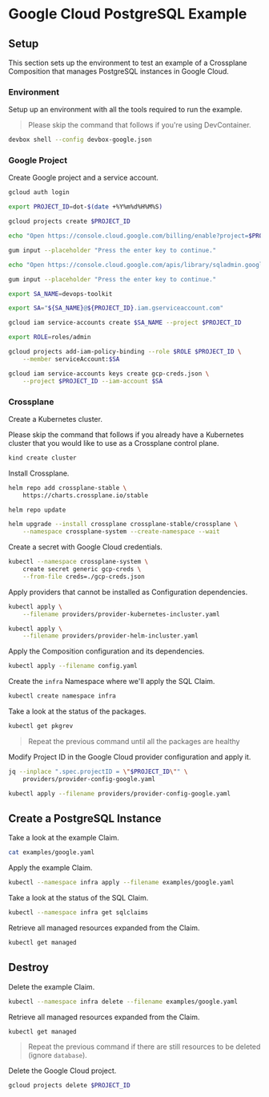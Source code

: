 # Google Cloud PostgreSQL Example

## Setup

This section sets up the environment to test an example of a Crossplane Composition that manages PostgreSQL instances in Google Cloud.

### Environment

Setup up an environment with all the tools required to run the example.

> Please skip the command that follows if you're using DevContainer.

```bash
devbox shell --config devbox-google.json
```

### Google Project

Create Google project and a service account.

```bash
gcloud auth login

export PROJECT_ID=dot-$(date +%Y%m%d%H%M%S)

gcloud projects create $PROJECT_ID

echo "Open https://console.cloud.google.com/billing/enable?project=$PROJECT_ID in a browser and **set the billing account**." | gum format

gum input --placeholder "Press the enter key to continue."

echo "Open https://console.cloud.google.com/apis/library/sqladmin.googleapis.com?project=$PROJECT_ID in a browser and **enable** the API." | gum format

gum input --placeholder "Press the enter key to continue."

export SA_NAME=devops-toolkit

export SA="${SA_NAME}@${PROJECT_ID}.iam.gserviceaccount.com"

gcloud iam service-accounts create $SA_NAME --project $PROJECT_ID

export ROLE=roles/admin

gcloud projects add-iam-policy-binding --role $ROLE $PROJECT_ID \
    --member serviceAccount:$SA

gcloud iam service-accounts keys create gcp-creds.json \
    --project $PROJECT_ID --iam-account $SA
```

### Crossplane

Create a Kubernetes cluster.

Please skip the command that follows if you already have a Kubernetes cluster that you would like to use as a Crossplane control plane.

```sh
kind create cluster
```

Install Crossplane.

```sh
helm repo add crossplane-stable \
    https://charts.crossplane.io/stable

helm repo update

helm upgrade --install crossplane crossplane-stable/crossplane \
    --namespace crossplane-system --create-namespace --wait
```

Create a secret with Google Cloud credentials.

```sh
kubectl --namespace crossplane-system \
    create secret generic gcp-creds \
    --from-file creds=./gcp-creds.json
```

Apply providers that cannot be installed as Configuration dependencies.

```sh
kubectl apply \
    --filename providers/provider-kubernetes-incluster.yaml

kubectl apply \
    --filename providers/provider-helm-incluster.yaml
```

Apply the Composition configuration and its dependencies.

```sh
kubectl apply --filename config.yaml
```

Create the `infra` Namespace where we'll apply the SQL Claim.

```sh
kubectl create namespace infra
```

Take a look at the status of the packages.

```sh
kubectl get pkgrev
```

> Repeat the previous command until all the packages are healthy

Modify Project ID in the Google Cloud provider configuration and apply it.

```sh
jq --inplace ".spec.projectID = \"$PROJECT_ID\"" \
    providers/provider-config-google.yaml

kubectl apply --filename providers/provider-config-google.yaml
```

## Create a PostgreSQL Instance

Take a look at the example Claim.

```bash
cat examples/google.yaml
```

Apply the example Claim.

```sh
kubectl --namespace infra apply --filename examples/google.yaml
```

Take a look at the status of the SQL Claim.

```sh
kubectl --namespace infra get sqlclaims
```

Retrieve all managed resources expanded from the Claim.

```sh
kubectl get managed
```

## Destroy

Delete the example Claim.

```bash
kubectl --namespace infra delete --filename examples/google.yaml
```

Retrieve all managed resources expanded from the Claim.

```sh
kubectl get managed
```

> Repeat the previous command if there are still resources to be deleted (ignore `database`).

Delete the Google Cloud project.

```sh
gcloud projects delete $PROJECT_ID
```
